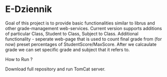 # E-Dziennik

Goal of this project is to provide basic functionalities similar to librus and other grade-management web-services.
Current version supports additions of particular Class, Student to Class, Subject to Class.
Additional functionality - seperate web-page that is used to count final grade from (for now) preset percentages of StudentScore/MaxScore.
After we calcaulate grade we can set specific grade and subject that it refers to.

How to Run ?

Download full repository and run TomCat server.
